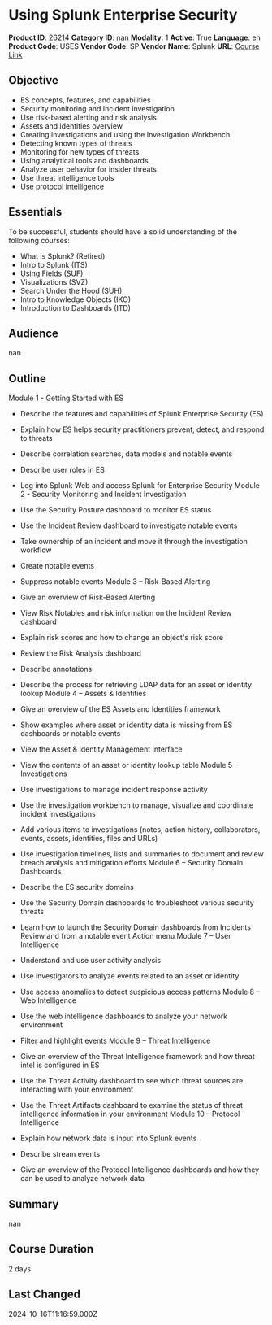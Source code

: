 # Using Splunk Enterprise Security

**Product ID**: 26214
**Category ID**: nan
**Modality**: 1
**Active**: True
**Language**: en
**Product Code**: USES
**Vendor Code**: SP
**Vendor Name**: Splunk
**URL**: [Course Link](https://www.fastlaneus.com/course/splunk-uses)

## Objective
- ES concepts, features, and capabilities
- Security monitoring and Incident investigation
- Use risk-based alerting and risk analysis
- Assets and identities overview
- Creating investigations and using the Investigation Workbench
- Detecting known types of threats
- Monitoring for new types of threats
- Using analytical tools and dashboards
- Analyze user behavior for insider threats
- Use threat intelligence tools
- Use protocol intelligence

## Essentials
To be successful, students should have a solid understanding of the following courses:


- What is Splunk? (Retired)
- Intro to Splunk (ITS)
- Using Fields (SUF)
- Visualizations (SVZ)
- Search Under the Hood (SUH)
- Intro to Knowledge Objects (IKO)
- Introduction to Dashboards (ITD)

## Audience
nan

## Outline
Module 1 - Getting Started with ES



- Describe the features and capabilities of Splunk Enterprise Security (ES)
- Explain how ES helps security practitioners prevent, detect, and respond to threats
- Describe correlation searches, data models and notable events
- Describe user roles in ES
- Log into Splunk Web and access Splunk for Enterprise Security
Module 2 - Security Monitoring and Incident Investigation



- Use the Security Posture dashboard to monitor ES status
- Use the Incident Review dashboard to investigate notable events
- Take ownership of an incident and move it through the investigation workflow
- Create notable events
- Suppress notable events
Module 3 – Risk-Based Alerting



- Give an overview of Risk-Based Alerting
- View Risk Notables and risk information on the Incident Review dashboard
- Explain risk scores and how to change an object's risk score
- Review the Risk Analysis dashboard
- Describe annotations
- Describe the process for retrieving LDAP data for an asset or identity lookup
Module 4 – Assets & Identities



- Give an overview of the ES Assets and Identities framework
- Show examples where asset or identity data is missing from ES dashboards or notable events
- View the Asset & Identity Management Interface
- View the contents of an asset or identity lookup table
Module 5 – Investigations



- Use investigations to manage incident response activity
- Use the investigation workbench to manage, visualize and coordinate incident investigations
- Add various items to investigations (notes, action history, collaborators, events, assets, identities, files and URLs)
- Use investigation timelines, lists and summaries to document and review breach analysis and mitigation efforts
Module 6 – Security Domain Dashboards



- Describe the ES security domains
- Use the Security Domain dashboards to troubleshoot various security threats
- Learn how to launch the Security Domain dashboards from Incidents Review and from a notable event Action menu
Module 7 – User Intelligence



- Understand and use user activity analysis
- Use investigators to analyze events related to an asset or identity
- Use access anomalies to detect suspicious access patterns
Module 8 – Web Intelligence



- Use the web intelligence dashboards to analyze your network environment
- Filter and highlight events
Module 9 – Threat Intelligence



- Give an overview of the Threat Intelligence framework and how threat intel is configured in ES
- Use the Threat Activity dashboard to see which threat sources are interacting with your environment
- Use the Threat Artifacts dashboard to examine the status of threat intelligence information in your environment
Module 10 – Protocol Intelligence



- Explain how network data is input into Splunk events
- Describe stream events
- Give an overview of the Protocol Intelligence dashboards and how they can be used to analyze network data

## Summary
nan

## Course Duration
2 days

## Last Changed
2024-10-16T11:16:59.000Z
